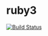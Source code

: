 # ruby3


[![Build Status](https://travis-ci.org/jawisniewski/rubyzespolowy.svg?branch=master)](https://travis-ci.org/jawisniewski/rubyzespolowy)

